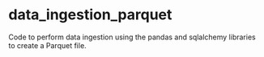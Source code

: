 # data_ingestion_parquet
Code to perform data ingestion using the pandas and sqlalchemy libraries to create a Parquet file.
